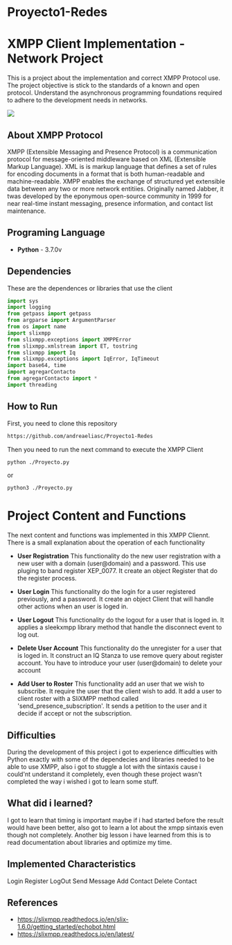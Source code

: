 # Proyecto1-Redes

# XMPP Client Implementation - Network Project

This is a project about the implementation and correct XMPP Protocol use. The project objective is 
stick to the standards of a known and open protocol. Understand the asynchronous programming foundations 
required to adhere to the development needs in networks.

<img src="https://upload.wikimedia.org/wikipedia/commons/thumb/9/95/XMPP_logo.svg/220px-XMPP_logo.svg.png">

## About XMPP Protocol

XMPP (Extensible Messaging and Presence Protocol) is a communication protocol for message-oriented middleware 
based on XML (Extensible Markup Language). XML is is markup language that defines a set of rules for encoding 
documents in a format that is both human-readable and machine-readable. XMPP enables the exchange of structured 
yet extensible data between any two or more network entitiies. Originally named Jabber, it twas developed by the 
eponymous open-source community in 1999 for near real-time instant messaging, presence information, and contact 
list maintenance.

## Programing Language
- **Python** - 3.7.0v


## Dependencies
These are the dependences or libraries that use the client

```python
import sys
import logging
from getpass import getpass
from argparse import ArgumentParser
from os import name
import slixmpp
from slixmpp.exceptions import XMPPError
from slixmpp.xmlstream import ET, tostring
from slixmpp import Iq
from slixmpp.exceptions import IqError, IqTimeout
import base64, time
import agregarContacto
from agregarContacto import *
import threading
```

## How to Run
First, you need to clone this repository
```bash
https://github.com/andreaeliasc/Proyecto1-Redes
```

Then you need to run the next command to execute the XMPP Client

```bash
python ./Proyecto.py
```
or
```bash
python3 ./Proyecto.py
```

# Project Content and Functions
The next content and functions was implemented in this XMPP Cliennt. 
There is a small explanation about the operation of each functionality

- **User Registration** 
This functionality do the new user registration with a new user with a domain 
(user@domain) and a password. This use pluging to band register XEP_0077. It
create an object Register that do the register process.

- **User Login** 
This functionality do the login for a user registered previously, and 
a password. It create an object Client that will handle other actions when 
an user is loged in.

- **User Logout** 
This functionality do the logout for a user that is loged in. It applies a 
sleekxmpp library method that handle the disconnect event to log out. 

- **Delete User Account** 
This functionality do the unregister for a user that is loged in. It 
construct an IQ Stanza to use remove query about register account. You have 
to introduce your user (user@domain) to delete your account

- **Add User to Roster** 
This functionality add an user that we wish to subscribe. It require the user 
that the client wish to add. It add a user to client roster with a SliXMPP 
method called 'send_presence_subscription'. It sends a petition to the user and 
it decide if accept or not the subscription.


## Difficulties
During the development of this project i got to experience difficulties with
Python exactly with some of the dependecies and libraries needed to be able
to use XMPP, also i got to stuggle a lot with the sintaxis cause i could'nt 
understand it completely, even though these project wasn't completed the way i 
wished i got to learn some stuff.

## What did i learned?
I got to learn that timing is important maybe if i had started before the 
result would have been better, also got to learn a lot about the xmpp sintaxis
even though not completely. Another big lesson i have learned from this is to 
read documentation about libraries and optimize my time.


## Implemented Characteristics
Login
Register
LogOut
Send Message
Add Contact
Delete Contact



## References
- https://slixmpp.readthedocs.io/en/slix-1.6.0/getting_started/echobot.html
- https://slixmpp.readthedocs.io/en/latest/